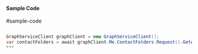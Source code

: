 #### Sample Code
#sample-code 

```C#

GraphServiceClient graphClient = new GraphServiceClient();
var contactFolders = await graphClient.Me.ContactFolders.Request().GetAsync();
*** 

```